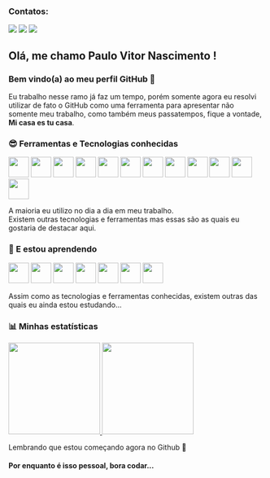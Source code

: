 ### Contatos:

<div>
  <a href="https://linkedin.com/in/paulo-vitor-nascimento-656b0145/" target="_blank"><img src="https://img.shields.io/badge/-LinkedIn-%230077B5?style=for-the-badge&logo=linkedin&logoColor=white" target="_blank"></a>   
  <a href="https://www.facebook.com/nascimento.paulo.vitor/" target="_blank"><img src="https://img.shields.io/badge/Facebook-0A81ED?style=for-the-badge&logo=facebook&logoColor=white" target="_blank"></a>
  <a href = "mailto:nascimento.paulo.vitor@gmail.com"><img src="https://img.shields.io/badge/Gmail-D14836?style=for-the-badge&logo=gmail&logoColor=white" target="_blank"></a> 
</div>

## Olá, me chamo Paulo Vitor Nascimento ! 
### Bem vindo(a) ao meu perfil GitHub 👋

Eu trabalho nesse ramo já faz um tempo, porém somente agora eu resolvi utilizar de fato o GitHub como uma ferramenta para apresentar não somente meu trabalho, como também meus passatempos, fique a vontade, **Mi casa es tu casa**.

### 😎 Ferramentas e Tecnologias conhecidas

<img src="https://cdn.jsdelivr.net/gh/devicons/devicon/icons/apache/apache-original.svg" width="40" height="40"/> <img src="https://cdn.jsdelivr.net/gh/devicons/devicon/icons/php/php-original.svg" width="40" height="40"/> <img src="https://cdn.jsdelivr.net/gh/devicons/devicon/icons/postgresql/postgresql-original.svg" width="40" height="40"/> <img src="https://cdn.jsdelivr.net/gh/devicons/devicon/icons/mysql/mysql-plain-wordmark.svg" width="40" height="40"/> <img src="https://cdn.jsdelivr.net/gh/devicons/devicon/icons/html5/html5-original.svg" width="40" height="40"/> <img src="https://cdn.jsdelivr.net/gh/devicons/devicon/icons/css3/css3-original.svg" width="40" height="40"/> <img src="https://cdn.jsdelivr.net/gh/devicons/devicon/icons/bootstrap/bootstrap-original.svg" width="40" height="40"/> <img src="https://cdn.jsdelivr.net/gh/devicons/devicon/icons/javascript/javascript-original.svg" width="40" height="40"/> <img src="https://cdn.jsdelivr.net/gh/devicons/devicon/icons/laravel/laravel-plain-wordmark.svg" width="40" height="40"/> <img src="https://cdn.jsdelivr.net/gh/devicons/devicon/icons/jquery/jquery-plain-wordmark.svg" width="40" height="40"/> <img src="https://www.markusantonwolf.com/topics/alpine-js/alpinejs-logo.svg" width="40" height="40"/> <img src="https://upload.wikimedia.org/wikipedia/en/thumb/6/6f/Lodash.svg/1200px-Lodash.svg.png" width="40" height="40"/> 

A maioria eu utilizo no dia a dia em meu trabalho. <br>
Existem outras tecnologias e ferramentas mas essas são as quais eu gostaria de destacar aqui.

### 📓 E estou aprendendo

<img src="https://cdn.jsdelivr.net/gh/devicons/devicon/icons/npm/npm-original-wordmark.svg" width="40" height="40"/> <img src="https://cdn.jsdelivr.net/gh/devicons/devicon/icons/nodejs/nodejs-original.svg" width="40" height="40"/> <img src="https://cdn.jsdelivr.net/gh/devicons/devicon/icons/react/react-original-wordmark.svg" width="40" height="40"/> <img src="https://cdn.jsdelivr.net/gh/devicons/devicon/icons/redux/redux-original.svg" width="40" height="40"/> <img src="https://cdn.jsdelivr.net/gh/devicons/devicon/icons/typescript/typescript-original.svg" width="40" height="40"/> <img src="https://cdn.jsdelivr.net/gh/devicons/devicon/icons/express/express-original.svg" width="40" height="40"/> <img src="https://cdn.jsdelivr.net/gh/devicons/devicon/icons/flutter/flutter-original.svg" width="40" height="40"/> 

Assim como as tecnologias e ferramentas conhecidas, existem outras das quais eu ainda estou estudando...

### 📊 Minhas estatísticas

<div>
  <a href="https://github.com/linhous">
    <img height="180em" src="https://github-readme-stats.vercel.app/api/top-langs/?username=linhous&layout=compact&langs_count=7&theme=dracula"/>
    <img height="180em" src="https://github-readme-stats.vercel.app/api?username=linhous&show_icons=true&theme=dracula&include_all_commits=true&count_private=true"/>
  </a>
</div>
  
Lembrando que estou começando agora no Github 🙈
  
#### Por enquanto é isso pessoal, bora codar...
